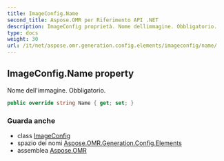 ```yaml
---
title: ImageConfig.Name
second_title: Aspose.OMR per Riferimento API .NET
description: ImageConfig proprietà. Nome dellimmagine. Obbligatorio.
type: docs
weight: 30
url: /it/net/aspose.omr.generation.config.elements/imageconfig/name/
---
```

## ImageConfig.Name property

Nome dell'immagine. Obbligatorio.

```csharp
public override string Name { get; set; }
```

### Guarda anche

* class [ImageConfig](../)
* spazio dei nomi [Aspose.OMR.Generation.Config.Elements](../../imageconfig/)
* assemblea [Aspose.OMR](../../../)



